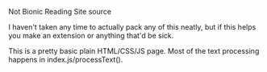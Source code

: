 Not Bionic Reading
Site source

I haven't taken any time to actually pack any of this neatly, but if this helps you make an extension or anything that'd be sick.

This is a pretty basic plain HTML/CSS/JS page. Most of the text processing happens in index.js/processText().